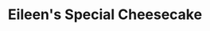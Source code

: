 ---
title: "Eileen's Special Cheesecake"
url: /new-york/eileens-special-cheesecake/
shop: pastry
---